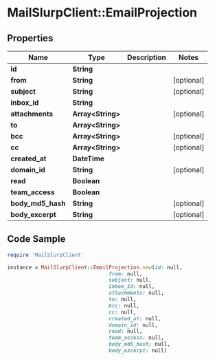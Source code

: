 # MailSlurpClient::EmailProjection

## Properties

Name | Type | Description | Notes
------------ | ------------- | ------------- | -------------
**id** | **String** |  | 
**from** | **String** |  | [optional] 
**subject** | **String** |  | [optional] 
**inbox_id** | **String** |  | 
**attachments** | **Array&lt;String&gt;** |  | [optional] 
**to** | **Array&lt;String&gt;** |  | 
**bcc** | **Array&lt;String&gt;** |  | [optional] 
**cc** | **Array&lt;String&gt;** |  | [optional] 
**created_at** | **DateTime** |  | 
**domain_id** | **String** |  | [optional] 
**read** | **Boolean** |  | 
**team_access** | **Boolean** |  | 
**body_md5_hash** | **String** |  | [optional] 
**body_excerpt** | **String** |  | [optional] 

## Code Sample

```ruby
require 'MailSlurpClient'

instance = MailSlurpClient::EmailProjection.new(id: null,
                                 from: null,
                                 subject: null,
                                 inbox_id: null,
                                 attachments: null,
                                 to: null,
                                 bcc: null,
                                 cc: null,
                                 created_at: null,
                                 domain_id: null,
                                 read: null,
                                 team_access: null,
                                 body_md5_hash: null,
                                 body_excerpt: null)
```



